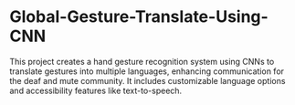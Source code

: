 # Global-Gesture-Translate-Using-CNN
This project creates a hand gesture recognition system using CNNs to translate gestures into multiple languages, enhancing communication for the deaf and mute community. It includes customizable language options and accessibility features like text-to-speech.
